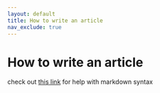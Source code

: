 ```yaml
---
layout: default
title: How to write an article
nav_exclude: true
---
```


# How to write an article

check out [this link](https://markdownguide.offshoot.io/basic-syntax/) for help with markdown syntax